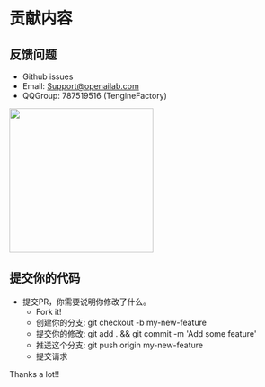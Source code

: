 # 贡献内容

## 反馈问题
- Github issues
- Email: Support@openailab.com
- QQGroup: 787519516 (TengineFactory)

 <img width="256" height="256"  src="https://openailab.oss-cn-shenzhen.aliyuncs.com/images/Tengine-Factory%20QQGroup.jpg"/>

## 提交你的代码
- 提交PR，你需要说明你修改了什么。
    - Fork it!
    - 创建你的分支: git checkout -b my-new-feature
    - 提交你的修改: git add . && git commit -m 'Add some feature'
    - 推送这个分支: git push origin my-new-feature
    - 提交请求

Thanks a lot!!